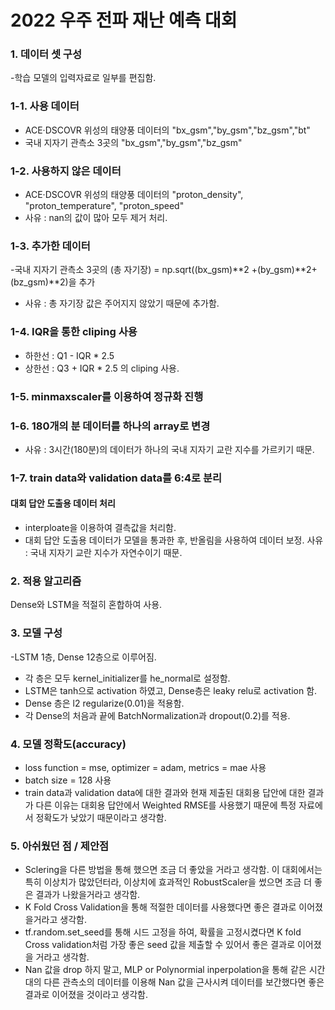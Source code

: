# 2022 우주 전파 재난 예측 대회

### 1. 데이터 셋 구성
-학습 모델의 입력자료로 일부를 편집함.
### 1-1. 사용 데이터
- ACE·DSCOVR 위성의 태양풍 데이터의 &quot;bx_gsm&quot;,&quot;by_gsm&quot;,&quot;bz_gsm&quot;,&quot;bt&quot;
- 국내 지자기 관측소 3곳의 &quot;bx_gsm&quot;,&quot;by_gsm&quot;,&quot;bz_gsm&quot;
### 1-2. 사용하지 않은 데이터
- ACE·DSCOVR 위성의 태양풍 데이터의 &quot;proton_density&quot;, &quot;proton_temperature&quot;, &quot;proton_speed&quot;
- 사유 : nan의 값이 많아 모두 제거 처리.
### 1-3. 추가한 데이터
-국내 지자기 관측소 3곳의 (총 자기장) = np.sqrt((bx_gsm)**2 +(by_gsm)**2+(bz_gsm)**2)을 추가
- 사유 : 총 자기장 값은 주어지지 않았기 때문에 추가함.
### 1-4. IQR을 통한 cliping 사용
- 하한선 : Q1 - IQR * 2.5
- 상한선 : Q3 + IQR * 2.5
의 cliping 사용.
### 1-5. minmaxscaler를 이용하여 정규화 진행
### 1-6. 180개의 분 데이터를 하나의 array로 변경
- 사유 : 3시간(180분)의 데이터가 하나의 국내 지자기 교란 지수를 가르키기 때문.
### 1-7. train data와 validation data를 6:4로 분리


#### 대회 답안 도출용 데이터 처리
- interploate을 이용하여 결측값을 처리함.
- 대회 답안 도출용 데이터가 모델을 통과한 후, 반올림을 사용하여 데이터 보정.
사유 : 국내 지자기 교란 지수가 자연수이기 때문.
### 2. 적용 알고리즘
Dense와 LSTM을 적절히 혼합하여 사용.

### 3. 모델 구성
-LSTM 1층, Dense 12층으로 이루어짐.
- 각 층은 모두 kernel_initializer를 he_normal로 설정함.
- LSTM은 tanh으로 activation 하였고, Dense층은 leaky relu로 activation 함.
- Dense 층은 l2 regularize(0.01)을 적용함.
- 각 Dense의 처음과 끝에 BatchNormalization과 dropout(0.2)를 적용.

### 4. 모델 정확도(accuracy)
- loss function = mse, optimizer = adam, metrics = mae 사용
- batch size = 128 사용
- train data과 validation data에 대한 결과와 현재 제출된 대회용 답안에 대한 결과가
다른 이유는 대회용 답안에서 Weighted RMSE를 사용했기 때문에 특정 자료에서
정확도가 낮았기 때문이라고 생각함.

### 5. 아쉬웠던 점 / 제안점
- Sclering을 다른 방법을 통해 했으면 조금 더 좋았을 거라고 생각함. 이 대회에서는 특히 이상치가 많았던터라, 이상치에 효과적인 RobustScaler을 썼으면 조금 더 좋은 결과가 나왔을거라고 생각함.
- K Fold Cross Validation을 통해 적절한 데이터를 사용했다면 좋은 결과로 이어졌을거라고 생각함.
- tf.random.set_seed를 통해 시드 고정을 하여, 확률을 고정시켰다면 K fold Cross validation처럼 가장 좋은 seed 값을 제출할 수 있어서 좋은 결과로 이어졌을 거라고 생각함.
- Nan 값을 drop 하지 말고, MLP or Polynormial inperpolation을 통해 같은 시간대의 다른 관측소의 데이터를 이용해 Nan 값을 근사시켜 데이터를 보간했다면 좋은 결과로 이어졌을 것이라고 생각함.
